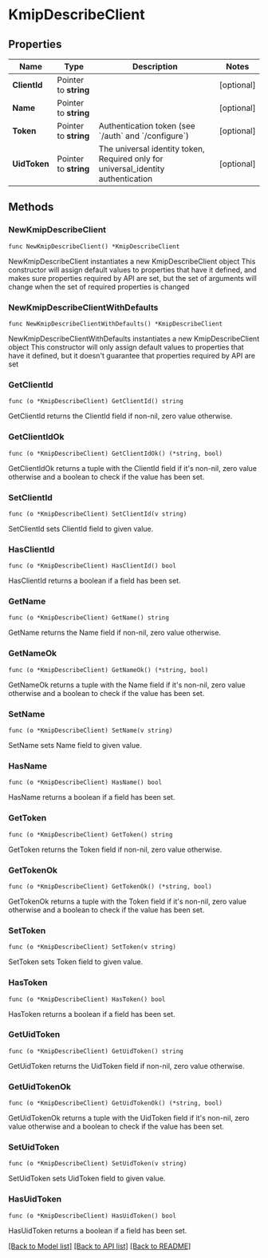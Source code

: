 # KmipDescribeClient

## Properties

Name | Type | Description | Notes
------------ | ------------- | ------------- | -------------
**ClientId** | Pointer to **string** |  | [optional] 
**Name** | Pointer to **string** |  | [optional] 
**Token** | Pointer to **string** | Authentication token (see &#x60;/auth&#x60; and &#x60;/configure&#x60;) | [optional] 
**UidToken** | Pointer to **string** | The universal identity token, Required only for universal_identity authentication | [optional] 

## Methods

### NewKmipDescribeClient

`func NewKmipDescribeClient() *KmipDescribeClient`

NewKmipDescribeClient instantiates a new KmipDescribeClient object
This constructor will assign default values to properties that have it defined,
and makes sure properties required by API are set, but the set of arguments
will change when the set of required properties is changed

### NewKmipDescribeClientWithDefaults

`func NewKmipDescribeClientWithDefaults() *KmipDescribeClient`

NewKmipDescribeClientWithDefaults instantiates a new KmipDescribeClient object
This constructor will only assign default values to properties that have it defined,
but it doesn't guarantee that properties required by API are set

### GetClientId

`func (o *KmipDescribeClient) GetClientId() string`

GetClientId returns the ClientId field if non-nil, zero value otherwise.

### GetClientIdOk

`func (o *KmipDescribeClient) GetClientIdOk() (*string, bool)`

GetClientIdOk returns a tuple with the ClientId field if it's non-nil, zero value otherwise
and a boolean to check if the value has been set.

### SetClientId

`func (o *KmipDescribeClient) SetClientId(v string)`

SetClientId sets ClientId field to given value.

### HasClientId

`func (o *KmipDescribeClient) HasClientId() bool`

HasClientId returns a boolean if a field has been set.

### GetName

`func (o *KmipDescribeClient) GetName() string`

GetName returns the Name field if non-nil, zero value otherwise.

### GetNameOk

`func (o *KmipDescribeClient) GetNameOk() (*string, bool)`

GetNameOk returns a tuple with the Name field if it's non-nil, zero value otherwise
and a boolean to check if the value has been set.

### SetName

`func (o *KmipDescribeClient) SetName(v string)`

SetName sets Name field to given value.

### HasName

`func (o *KmipDescribeClient) HasName() bool`

HasName returns a boolean if a field has been set.

### GetToken

`func (o *KmipDescribeClient) GetToken() string`

GetToken returns the Token field if non-nil, zero value otherwise.

### GetTokenOk

`func (o *KmipDescribeClient) GetTokenOk() (*string, bool)`

GetTokenOk returns a tuple with the Token field if it's non-nil, zero value otherwise
and a boolean to check if the value has been set.

### SetToken

`func (o *KmipDescribeClient) SetToken(v string)`

SetToken sets Token field to given value.

### HasToken

`func (o *KmipDescribeClient) HasToken() bool`

HasToken returns a boolean if a field has been set.

### GetUidToken

`func (o *KmipDescribeClient) GetUidToken() string`

GetUidToken returns the UidToken field if non-nil, zero value otherwise.

### GetUidTokenOk

`func (o *KmipDescribeClient) GetUidTokenOk() (*string, bool)`

GetUidTokenOk returns a tuple with the UidToken field if it's non-nil, zero value otherwise
and a boolean to check if the value has been set.

### SetUidToken

`func (o *KmipDescribeClient) SetUidToken(v string)`

SetUidToken sets UidToken field to given value.

### HasUidToken

`func (o *KmipDescribeClient) HasUidToken() bool`

HasUidToken returns a boolean if a field has been set.


[[Back to Model list]](../README.md#documentation-for-models) [[Back to API list]](../README.md#documentation-for-api-endpoints) [[Back to README]](../README.md)


